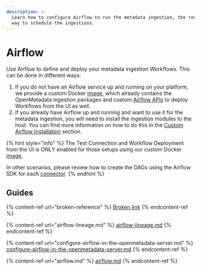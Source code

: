 ```yaml
---
description: >-
  Learn how to configure Airflow to run the metadata ingestion, the recommended
  way to schedule the ingestions.
---
```


# Airflow

Use Airflow to define and deploy your metadata ingestion Workflows. This can be done in different ways:

1. If you do not have an Airflow service up and running on your platform, we provide a custom Docker [image](https://hub.docker.com/r/openmetadata/ingestion), which already contains the OpenMetadata ingestion packages and custom [Airflow APIs](https://github.com/open-metadata/openmetadata-airflow-apis) to deploy Workflows from the UI as well.
2. If you already have Airflow up and running and want to use it for the metadata ingestion, you will need to install the ingestion modules to the host. You can find more information on how to do this in the [Custom Airflow Installation](broken-reference) section.

{% hint style="info" %}
The Test Connection and Workflow Deployment from the UI is ONLY enabled for those setups using our custom Docker [image](https://hub.docker.com/r/openmetadata/ingestion).

In other scenarios, please review how to create the DAGs using the Airflow SDK for each [connector](../connectors/).
{% endhint %}

## Guides

{% content-ref url="broken-reference" %}
[Broken link](broken-reference)
{% endcontent-ref %}

{% content-ref url="airflow-lineage.md" %}
[airflow-lineage.md](airflow-lineage.md)
{% endcontent-ref %}

{% content-ref url="configure-airflow-in-the-openmetadata-server.md" %}
[configure-airflow-in-the-openmetadata-server.md](configure-airflow-in-the-openmetadata-server.md)
{% endcontent-ref %}

{% content-ref url="airflow.md" %}
[airflow.md](airflow.md)
{% endcontent-ref %}
